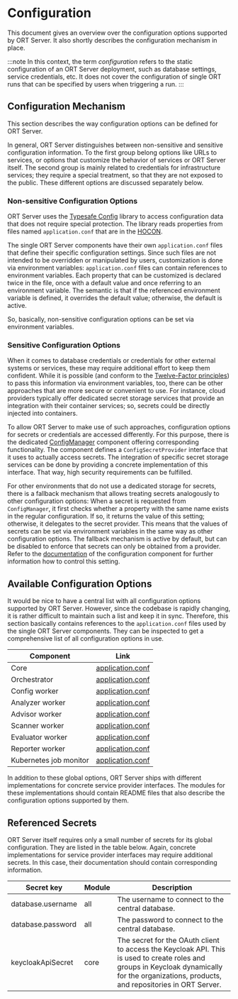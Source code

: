 # Configuration

This document gives an overview over the configuration options supported by ORT Server.
It also shortly describes the configuration mechanism in place.

:::note
In this context, the term _configuration_ refers to the static configuration of an ORT Server deployment, such as database settings, service credentials, etc.
It does not cover the configuration of single ORT runs that can be specified by users when triggering a run.
:::

## Configuration Mechanism

This section describes the way configuration options can be defined for ORT Server.

In general, ORT Server distinguishes between non-sensitive and sensitive configuration information.
To the first group belong options like URLs to services, or options that customize the behavior of services or ORT Server itself.
The second group is mainly related to credentials for infrastructure services; they require a special treatment, so that they are not exposed to the public.
These different options are discussed separately below.

### Non-sensitive Configuration Options

ORT Server uses the [Typesafe Config](https://github.com/lightbend/config) library to access configuration data that does not require special protection.
The library reads properties from files named `application.conf` that are in the [HOCON](https://github.com/lightbend/config/blob/main/HOCON.md).

The single ORT Server components have their own `application.conf` files that define their specific configuration settings.
Since such files are not intended to be overridden or manipulated by users, customization is done via environment variables:
`application.conf` files can contain references to environment variables.
Each property that can be customized is declared twice in the file, once with a default value and once referring to an environment variable.
The semantic is that if the referenced environment variable is defined, it overrides the default value; otherwise, the default is active.

So, basically, non-sensitive configuration options can be set via environment variables.

### Sensitive Configuration Options

When it comes to database credentials or credentials for other external systems or services, these may require additional effort to keep them confident.
While it is possible (and conform to the [Twelve-Factor principles](https://12factor.net/config)) to pass this information via environment variables, too, there can be other approaches that are more secure or convenient to use.
For instance, cloud providers typically offer dedicated secret storage services that provide an integration with their container services; so, secrets could be directly injected into containers.

To allow ORT Server to make use of such approaches, configuration options for secrets or credentials are accessed differently.
For this purpose, there is the dedicated [ConfigManager](https://github.com/eclipse-apoapsis/ort-server/blob/main/config/README.md) component offering corresponding functionality.
The component defines a `ConfigSecretProvider` interface that it uses to actually access secrets.
The integration of specific secret storage services can be done by providing a concrete implementation of this interface.
That way, high security requirements can be fulfilled.

For other environments that do not use a dedicated storage for secrets, there is a fallback mechanism that allows treating secrets analogously to other configuration options:
When a secret is requested from `ConfigManager`, it first checks whether a property with the same name exists in the regular configuration.
If so, it returns the value of this setting; otherwise, it delegates to the secret provider.
This means that the values of secrets can be set via environment variables in the same way as other configuration options.
The fallback mechanism is active by default, but can be disabled to enforce that secrets can only be obtained from a provider.
Refer to the [documentation](https://github.com/eclipse-apoapsis/ort-server/blob/main/config/README.md) of the configuration component for further information how to control this setting.

## Available Configuration Options

It would be nice to have a central list with all configuration options supported by ORT Server.
However, since the codebase is rapidly changing, it is rather difficult to maintain such a list and keep it in sync.
Therefore, this section basically contains references to the `application.conf` files used by the single ORT Server components.
They can be inspected to get a comprehensive list of all configuration options in use.

| Component              | Link                                                                                                                                   |
| ---------------------- | -------------------------------------------------------------------------------------------------------------------------------------- |
| Core                   | [application.conf](https://github.com/eclipse-apoapsis/ort-server/blob/main/core/src/main/resources/application.conf)                  |
| Orchestrator           | [application.conf](https://github.com/eclipse-apoapsis/ort-server/blob/main/orchestrator/src/main/resources/application.conf)          |
| Config worker          | [application.conf](https://github.com/eclipse-apoapsis/ort-server/blob/main/workers/config/src/main/resources/application.conf)        |
| Analyzer worker        | [application.conf](https://github.com/eclipse-apoapsis/ort-server/blob/main/workers/analyzer/src/main/resources/application.conf)      |
| Advisor worker         | [application.conf](https://github.com/eclipse-apoapsis/ort-server/blob/main/workers/advisor/src/main/resources/application.conf)       |
| Scanner worker         | [application.conf](https://github.com/eclipse-apoapsis/ort-server/blob/main/workers/scanner/src/main/resources/application.conf)       |
| Evaluator worker       | [application.conf](https://github.com/eclipse-apoapsis/ort-server/blob/main/workers/evaluator/src/main/resources/application.conf)     |
| Reporter worker        | [application.conf](https://github.com/eclipse-apoapsis/ort-server/blob/main/workers/reporter/src/main/resources/application.conf)      |
| Kubernetes job monitor | [application.conf](https://github.com/eclipse-apoapsis/ort-server/blob/main/kubernetes/jobmonitor/src/main/resources/application.conf) |

In addition to these global options, ORT Server ships with different implementations for concrete service provider interfaces.
The modules for these implementations should contain README files that also describe the configuration options supported by them.

## Referenced Secrets

ORT Server itself requires only a small number of secrets for its global configuration.
They are listed in the table below.
Again, concrete implementations for service provider interfaces may require additional secrets.
In this case, their documentation should contain corresponding information.

| Secret key        | Module | Description                                                                                                                                                                                  |
| ----------------- | ------ | -------------------------------------------------------------------------------------------------------------------------------------------------------------------------------------------- |
| database.username | all    | The username to connect to the central database.                                                                                                                                             |
| database.password | all    | The password to connect to the central database.                                                                                                                                             |
| keycloakApiSecret | core   | The secret for the OAuth client to access the Keycloak API. This is used to create roles and groups in Keycloak dynamically for the organizations, products, and repositories in ORT Server. |

